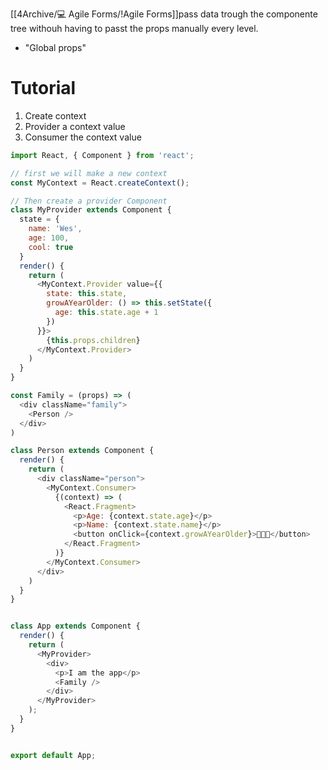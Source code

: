 [[4Archive/💻 Agile Forms/!Agile Forms]]pass data trough the componente tree withouh having to passt the props manually every level. 
- "Global props"

# Tutorial
1. Create context 
2. Provider a context value 
3. Consumer the context value 


``` javascript
import React, { Component } from 'react';

// first we will make a new context
const MyContext = React.createContext();

// Then create a provider Component
class MyProvider extends Component {
  state = {
    name: 'Wes',
    age: 100,
    cool: true
  }
  render() {
    return (
      <MyContext.Provider value={{
        state: this.state,
        growAYearOlder: () => this.setState({
          age: this.state.age + 1
        })
      }}>
        {this.props.children}
      </MyContext.Provider>
    )
  }
}

const Family = (props) => (
  <div className="family">
    <Person />
  </div>
)

class Person extends Component {
  render() {
    return (
      <div className="person">
        <MyContext.Consumer>
          {(context) => (
            <React.Fragment>
              <p>Age: {context.state.age}</p>
              <p>Name: {context.state.name}</p>
              <button onClick={context.growAYearOlder}>🍰🍥🎂</button>
            </React.Fragment>
          )}
        </MyContext.Consumer>
      </div>
    )
  }
}


class App extends Component {
  render() {
    return (
      <MyProvider>
        <div>
          <p>I am the app</p>
          <Family />
        </div>
      </MyProvider>
    );
  }
}


export default App;
```